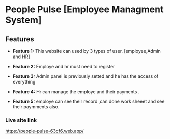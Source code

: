 # People Pulse [Employee Managment System]





## Features

- **Feature 1:** This website can used by 3 types of user. [employee,Admin and HR]
- **Feature 2:** Employe and hr must need to register
- **Feature 3:** Admin panel is previously setted and he has the access of everything 

- **Feature 4:** Hr can manage the employe and their payments .
- **Feature 5:** employe can see their record ,can done work sheeet and see their paymments also.




### Live site link

https://people-pulse-63cf6.web.app/

